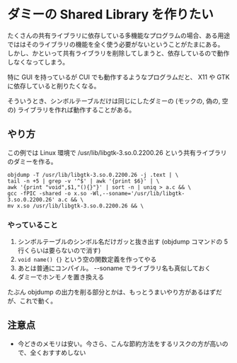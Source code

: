 # ダミーの Shared Library を作りたい

たくさんの共有ライブラリに依存している多機能なプログラムの場合、ある用途でははそのライブラリの機能を全く使う必要がないということがたまにある。
しかし、かといって共有ライブラリを削除してしまうと、依存しているので動作しなくなってしまう。

特に GUI を持っているが CUI でも動作するようなプログラムだと、 X11 や GTK に依存していると削りたくなる。

そういうとき、シンボルテーブルだけは同じにしたダミーの (モックの, 偽の, 空の) ライブラリを作れば動作することがある。


## やり方

この例では Linux 環境で /usr/lib/libgtk-3.so.0.2200.26 という共有ライブラリのダミーを作る。

```
objdump -T /usr/lib/libgtk-3.so.0.2200.26 -j .text | \
tail -n +5 | grep -v '^$' | awk '{print $6}' | \
awk '{print "void",$1,"(){}"}' | sort -n | uniq > a.c && \
gcc -fPIC -shared -o x.so -Wl,--soname='/usr/lib/libgtk-3.so.0.2200.26' a.c && \
mv x.so /usr/lib/libgtk-3.so.0.2200.26 && \
```

### やっていること

1. シンボルテーブルのシンボル名だけガッと抜き出す (objdump コマンドの 5 行くらいは要らないので消す)
2. `void name() {}` という空の関数定義を作ってやる
3. あとは普通にコンパイル。 --soname でライブラリ名も真似しておく
4. ダミーでホンモノを置き換える

たぶん objdump の出力を削る部分とかは、もっとうまいやり方があるはずだが、これで動く。

## 注意点

- 今どきのメモリは安い。今さら、こんな節約方法をするリスクの方が高いので、全くおすすめしない
